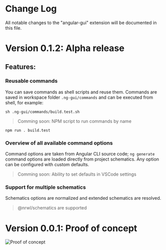 # Change Log
All notable changes to the "angular-gui" extension will be documented in this file.

# Version 0.1.2: Alpha release

## Features:

### Reusable commands

You can save commands as shell scripts and reuse them. Commands are saved in workspace folder `.ng-gui/commands` and can be executed from shell, for example:

    sh .ng-gui/commands/build.test.sh

> Comming soon: NPM script to run commands by name

    npm run . build.test

### Overview of all available command options

Command options are taken from Angular CLI source code; `ng generate` command options are loaded directly from project schematics. Any option can be configured with custom defaults.

> Comming soon: Ability to set defaults in VSCode settings

### Support for multiple schematics

Schematics options are normalized and extended schematics are resolved.

> @nrwl/schematics are supported

# Version 0.0.1: Proof of concept

![Proof of concept](https://raw.githubusercontent.com/sasxa/vscode-angular-gui/master/src/images/angular-gui-alpha-0.0.1.gif)